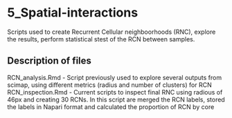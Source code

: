 # 5_Spatial-interactions


Scripts used to create Recurrent Cellular neighboorhoods (RNC), explore the results, perform statistical stest of the RCN between samples.

## Description of files
RCN_analysis.Rmd  - Script previously used to explore several outputs from scimap, using different metrics (radius and number of clusters) for RCN
RCN_inspection.Rmd  - Current scripts to inspect final RNC using radious of 46px and creating 30 RCNs. In this script are merged the RCN labels,  stored the labels in Napari format and calculated the proportion of RCN by core
